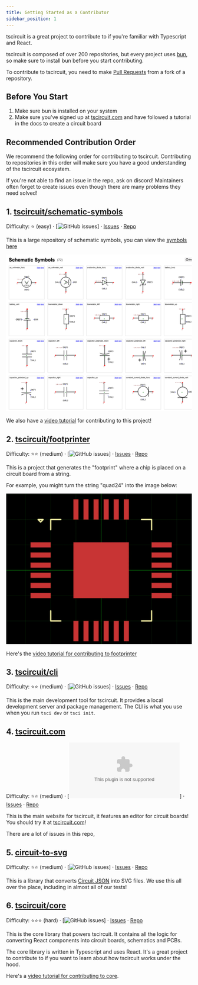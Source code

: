 ```yaml
---
title: Getting Started as a Contributor
sidebar_position: 1
---
```


tscircuit is a great project to contribute to if you're familiar with Typescript
and React.

tscircuit is composed of over 200 repositories, but every project uses [bun](https://bun.sh),
so make sure to install bun before you start contributing.

To contribute to tscircuit, you need to make [Pull Requests](https://docs.github.com/en/pull-requests/collaborating-with-pull-requests/proposing-changes-to-your-work-with-pull-requests/about-pull-requests) from a fork of a repository.

## Before You Start

1. Make sure bun is installed on your system
2. Make sure you've signed up at [tscircuit.com](https://tscircuit.com) and have followed a tutorial in the docs to create a circuit board

## Recommended Contribution Order

We recommend the following order for contributing to tscircuit. Contributing to repositories in this order will make sure you have a good understanding of the tscircuit ecosystem.

If you're not able to find an issue in the repo, ask on discord! Maintainers often forget to create issues even though there are many problems they need solved!

## 1. [tscircuit/schematic-symbols](https://github.com/tscircuit/schematic-symbols)

Difficulty: ⭐ (easy) · [![GitHub issues](https://img.shields.io/github/issues/tscircuit/schematic-symbols)] · [Issues](https://github.com/tscircuit/schematic-symbols/issues) · [Repo](https://github.com/tscircuit/schematic-symbols)

This is a large repository of schematic symbols, you can view the [symbols here](https://symbols.tscircuit.com)

![Schematic Symbols Project](../../static/img/symbols.png)

We also have a [video tutorial](https://blog.tscircuit.com/i/149495167/help-us-build-the-largest-library-of-schematic-symbols) for contributing to this project!

## 2. [tscircuit/footprinter](https://github.com/tscircuit/footprinter)

Difficulty: ⭐⭐ (medium) · [![GitHub issues](https://img.shields.io/github/issues/tscircuit/footprinter)] · [Issues](https://github.com/tscircuit/footprinter/issues) · [Repo](https://github.com/tscircuit/footprinter)

This is a project that generates the "footprint" where a chip is placed on a circuit board from a string.

For example, you might turn the string "quad24" into the image below:

![Footprinter Project](../../static/img/footprinter.webp)

Here's the [video tutorial for contributing to footprinter](https://blog.tscircuit.com/p/learn-how-to-contribute-to-tscircuits)

## 3. [tscircuit/cli](https://github.com/tscircuit/cli)

Difficulty: ⭐⭐ (medium) · [![GitHub issues](https://img.shields.io/github/issues/tscircuit/cli)] · [Issues](https://github.com/tscircuit/cli/issues) · [Repo](https://github.com/tscircuit/cli)

This is the main development tool for tscircuit. It provides a local development server and package management. The CLI is what you use when you run `tsci dev` or `tsci init`.

## 4. [tscircuit.com](https://github.com/tscircuit/tscircuit.com)

Difficulty: ⭐⭐ (medium) · [![GitHub issues](https://img.shields.io/github/issues/tscircuit/tscircuit.com)] · [Issues](https://github.com/tscircuit/tscircuit.com/issues) · [Repo](https://github.com/tscircuit/tscircuit.com)

This is the main website for tscircuit, it features an editor for circuit boards! You should try it at [tscircuit.com](https://tscircuit.com)!

There are a lot of issues in this repo,

## 5. [circuit-to-svg](https://github.com/tscircuit/circuit-to-svg)

Difficulty: ⭐⭐ (medium) · [![GitHub issues](https://img.shields.io/github/issues/tscircuit/circuit-to-svg)] · [Issues](https://github.com/tscircuit/circuit-to-svg/issues) · [Repo](https://github.com/tscircuit/circuit-to-svg)

This is a library that converts [Circuit JSON](https://github.com/tscircuit/circuit-json) into SVG files. We use
this all over the place, including in almost all of our
tests!

## 6. [tscircuit/core](https://github.com/tscircuit/core)

Difficulty: ⭐⭐⭐ (hard) · [![GitHub issues](https://img.shields.io/github/issues/tscircuit/core)] · [Issues](https://github.com/tscircuit/core/issues) · [Repo](https://github.com/tscircuit/core)

This is the core library that powers tscircuit. It contains all the logic for converting React components into circuit boards, schematics and PCBs.

The core library is written in Typescript and uses React. It's a great project to contribute to if you want to learn about how tscircuit works under the hood.

Here's a [video tutorial for contributing to core](https://blog.tscircuit.com/p/learn-how-to-contribute-to-tscircuits-core).

